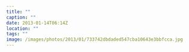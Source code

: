 ```yaml
---
title: ""
caption: ""
date: 2013-01-14T06:14Z
location: ""
tags: ""
image: /images/photos/2013/01/733742dbdaded547cba10643e3bbfcca.jpg
---
```

